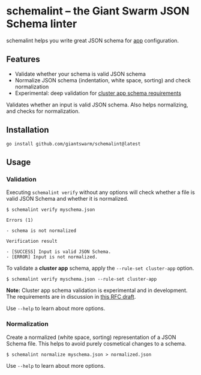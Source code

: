 # schemalint – the Giant Swarm JSON Schema linter

schemalint helps you write great JSON schema for [app](https://docs.giantswarm.io/platform-overview/app-platform/) configuration.

## Features

- Validate whether your schema is valid JSON schema
- Normalize JSON schema (indentation, white space, sorting) and check normalization
- Experimental: deep validation for [cluster app schema requirements](https://github.com/giantswarm/rfc/pull/55)

Validates whether an input is valid JSON schema. Also helps normalizing, and checks for normalization.

## Installation

```nohighlight
go install github.com/giantswarm/schemalint@latest
```

## Usage

### Validation

Executing `schemalint verify` without any options will check whether a file is valid JSON Schema and whether it is normalized.

```nohighlight
$ schemalint verify myschema.json

Errors (1)

- schema is not normalized

Verification result

- [SUCCESS] Input is valid JSON Schema.
- [ERROR] Input is not normalized.
```

To validate a **cluster app** schema, apply the `--rule-set cluster-app` option.

```nohighlight
$ schemalint verify myschema.json --rule-set cluster-app
```

**Note:** Cluster app schema validation is experimental and in development. The requirements are in discussion in [this RFC draft](https://github.com/giantswarm/rfc/pull/55).

Use `--help` to learn about more options.

### Normalization

Create a normalized (white space, sorting) representation of a JSON Schema file. This helps to avoid purely cosmetical changes to a schema.

```nohighlight
$ schemalint normalize myschema.json > normalized.json
```

Use `--help` to learn about more options.
